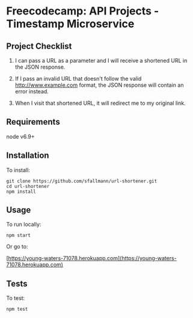 # Freecodecamp: API Projects - Timestamp Microservice

## Project Checklist

  1. I can pass a URL as a parameter and I will receive a shortened URL in the JSON response.

  2. If I pass an invalid URL that doesn't follow the valid http://www.example.com format, the JSON response will contain an error instead.

  3. When I visit that shortened URL, it will redirect me to my original link.

## Requirements

  node v6.9+

## Installation

  To install:

    git clone https://github.com/sfallmann/url-shortener.git
    cd url-shortener
    npm install

## Usage

  To run locally:
    
    npm start

  Or go to:

  [https://young-waters-71078.herokuapp.com](https://young-waters-71078.herokuapp.com)

## Tests

  To test:

    npm test